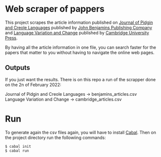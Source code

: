 # Web scraper of pappers

This project scrapes the article information published on [Journal of Pidgin and Creole Languages](https://benjamins.com/catalog/jpcl) published by [John Benjamins Publishing Company](https://benjamins.com/) and [Language Variation and Change](https://www.cambridge.org/core/journals/language-variation-and-change) published by [Cambridge University Press](https://www.cambridge.org/).

By having all the article information in one file, you can search faster for the papers that matter to you without having to navigate the online web pages.

## Outputs

If you just want the results. There is on this repo a run of the scrapper done on the 2n of February 2022:

Journal of Pidgin and Creole Languages -> benjamins_articles.csv
Language Variation and Change -> cambridge_articles.csv


# Run

To generate again the csv files again, you will have to install [Cabal](https://cabal.readthedocs.io/en/3.6/getting-started.html). Then on the project directory run the followiing commands:

```
$ cabal init
$ cabal run
```
